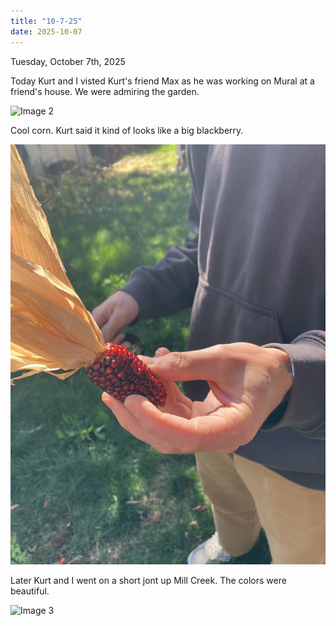 ```yaml
---
title: "10-7-25"
date: 2025-10-07
---
```

Tuesday, October 7th, 2025

Today Kurt and I visted Kurt's friend Max as he was working on Mural at a friend's house. We were admiring the garden.

![Image 2](./IMG_6603.jpeg)

Cool corn. Kurt said it kind of looks like a big blackberry.

![Image 3](./IMG_6604.jpeg)

Later Kurt and I went on a short jont up Mill Creek. The colors were beautiful.

![Image 3](./IMG_6607.jpeg)